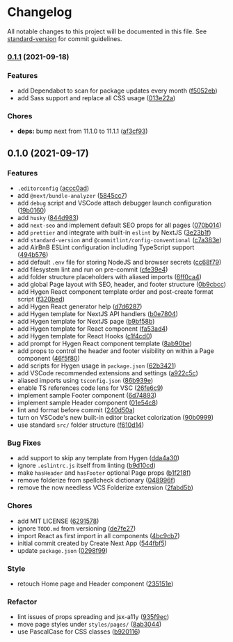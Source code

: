 # Changelog

All notable changes to this project will be documented in this file. See [standard-version](https://github.com/conventional-changelog/standard-version) for commit guidelines.

### [0.1.1](https://github.com/MK-IT/nextjs-starter-essentials/compare/v0.1.0...v0.1.1) (2021-09-18)


### Features

* add Dependabot to scan for package updates every month ([f5052eb](https://github.com/MK-IT/nextjs-starter-essentials/commit/f5052ebb73d459d2be1aff310b46ae04e806fc4c))
* add Sass support and replace all CSS usage ([013e22a](https://github.com/MK-IT/nextjs-starter-essentials/commit/013e22a3c0b5dba34a80e69427bea457d6d0343c))


### Chores

* **deps:** bump next from 11.1.0 to 11.1.1 ([af3cf93](https://github.com/MK-IT/nextjs-starter-essentials/commit/af3cf9352d777d5d00c4e8a3a7f91fe4db1d37c6))

## 0.1.0 (2021-09-17)


### Features

* `.editorconfig` ([accc0ad](https://github.com/MK-IT/nextjs-starter-essentials/commit/accc0ada4bb2a5707bdd53d510aec30f630c8dcc))
* add `@next/bundle-analyzer` ([5845cc7](https://github.com/MK-IT/nextjs-starter-essentials/commit/5845cc754257002c7ebd0b0c8edb1896e2837362))
* add `debug` script and VSCode attach debugger launch configuration ([19b0160](https://github.com/MK-IT/nextjs-starter-essentials/commit/19b01604dc59ed438f8faad1696a806f839bbd50))
* add `husky` ([844d983](https://github.com/MK-IT/nextjs-starter-essentials/commit/844d983db91a02608910426ae68a2b7eb6688484))
* add `next-seo` and implement default SEO props for all pages ([070b014](https://github.com/MK-IT/nextjs-starter-essentials/commit/070b014b3379bf215f09c2bfb23ed9a393548c49))
* add `prettier` and integrate with built-in `eslint` by NextJS ([3e23b1f](https://github.com/MK-IT/nextjs-starter-essentials/commit/3e23b1f7164f0e9a8ae118df10b7334a36b7f5c9))
* add `standard-version` and `@commitlint/config-conventional` ([c7a383e](https://github.com/MK-IT/nextjs-starter-essentials/commit/c7a383e41b497c82c5a34323fab515634d5ef205))
* add AirBnB ESLint configuration including TypeScript support ([494b576](https://github.com/MK-IT/nextjs-starter-essentials/commit/494b576ea9a389ba205d7a2e13c11c59c9d03ab6))
* add default `.env` file for storing NodeJS and browser secrets ([cc68f79](https://github.com/MK-IT/nextjs-starter-essentials/commit/cc68f7962ea791f4bb564fada4258f16c17f8062))
* add filesystem lint and run on pre-commit ([cfe39e4](https://github.com/MK-IT/nextjs-starter-essentials/commit/cfe39e429f570a6dbe0c3319524d2782461a10a5))
* add folder structure placeholders with aliased imports ([6ff0ca4](https://github.com/MK-IT/nextjs-starter-essentials/commit/6ff0ca4886a84a21d414d04e57659ee47baa57b9))
* add global Page layout with SEO, header, and footer structure ([0b9cbcc](https://github.com/MK-IT/nextjs-starter-essentials/commit/0b9cbcc15c44ca01610a7d6bc60db98494234715))
* add Hygen React component template order and post-create format script ([f320bed](https://github.com/MK-IT/nextjs-starter-essentials/commit/f320bed61371c39869efe4a224fc328c01929fa8))
* add Hygen React generator help ([d7d6287](https://github.com/MK-IT/nextjs-starter-essentials/commit/d7d628722e6019985ce8baefcfd8394de92b42d7))
* add Hygen template for NextJS API handlers ([b0e7804](https://github.com/MK-IT/nextjs-starter-essentials/commit/b0e78042b0c727a82e987afbc12c80d55fdc02d1))
* add Hygen template for NextJS page ([b9bf58b](https://github.com/MK-IT/nextjs-starter-essentials/commit/b9bf58b2e7eb97838b094b1f38d353225c4abcd1))
* add Hygen template for React component ([fa53ad4](https://github.com/MK-IT/nextjs-starter-essentials/commit/fa53ad41f3a555546224e900ba00ce2bd681e2f3))
* add Hygen template for React Hooks ([c1f4cd0](https://github.com/MK-IT/nextjs-starter-essentials/commit/c1f4cd041ea137bf9b8b6cd5c4175c676ac5d849))
* add prompt for Hygen React component template ([8ab90be](https://github.com/MK-IT/nextjs-starter-essentials/commit/8ab90be1325afd61cb683e7e8bae6a170c58129e))
* add props to control the header and footer visibility on within a Page component ([46f5f80](https://github.com/MK-IT/nextjs-starter-essentials/commit/46f5f80525770efadfcac6f43bd232b09ddadfc9))
* add scripts for Hygen usage in `package.json` ([62b3421](https://github.com/MK-IT/nextjs-starter-essentials/commit/62b3421d41f4751ff34a7235c438bf21b91f9703))
* add VSCode recommended extensions and settings ([a922c5c](https://github.com/MK-IT/nextjs-starter-essentials/commit/a922c5c01d56cb2ab39a5c48340d235aed7773e4))
* aliased imports using `tsconfig.json` ([86b939e](https://github.com/MK-IT/nextjs-starter-essentials/commit/86b939e24243e6f6e7286963f351fea3fccda97e))
* enable TS references code lens for VSC ([26fe6c9](https://github.com/MK-IT/nextjs-starter-essentials/commit/26fe6c9799ae4c21ea6630478d78fc5199cfbebe))
* implement sample Footer component ([6d74893](https://github.com/MK-IT/nextjs-starter-essentials/commit/6d7489304f7f67318da66ca5685ee688177710a7))
* implement sample Header component ([01e54c8](https://github.com/MK-IT/nextjs-starter-essentials/commit/01e54c8a7cbabb0bb491b638bb569e31a7ae301c))
* lint and format before commit ([240d50a](https://github.com/MK-IT/nextjs-starter-essentials/commit/240d50a1566880fa3ebe0aa4e084ed4666a8e559))
* turn on VSCode's new built-in editor bracket colorization ([90b0999](https://github.com/MK-IT/nextjs-starter-essentials/commit/90b0999a34b03ae2c4c5f2d612cb29745cbb82ed))
* use standard `src/` folder structure ([f610d14](https://github.com/MK-IT/nextjs-starter-essentials/commit/f610d14af43b3ece0b36a50b3619614fceae8265))


### Bug Fixes

* add support to skip any template from Hygen ([dda4a30](https://github.com/MK-IT/nextjs-starter-essentials/commit/dda4a30595eb7cd1456810a80f2c0c20109fb0c6))
* ignore `.eslintrc.js` itself from linting ([b9d10cd](https://github.com/MK-IT/nextjs-starter-essentials/commit/b9d10cd4f703093a0583059d228ac0428dc1c208))
* make `hasHeader` and `hasFooter` optional Page props ([b1f218f](https://github.com/MK-IT/nextjs-starter-essentials/commit/b1f218f8b3c78bae6aea6951961019132c145eae))
* remove folderize from spellcheck dictionary ([048996f](https://github.com/MK-IT/nextjs-starter-essentials/commit/048996fb9cbeb89147567b1003f10b1dc35f9465))
* remove the now needless VCS Folderize extension ([2fabd5b](https://github.com/MK-IT/nextjs-starter-essentials/commit/2fabd5b103a02a0b1c6e74ee67101000d4ad7b08))


### Chores

* add MIT LICENSE ([6291578](https://github.com/MK-IT/nextjs-starter-essentials/commit/62915787dc3e6bde12f933e42bd9e4ebc5830af3))
* ignore `TODO.md` from versioning ([de7fe27](https://github.com/MK-IT/nextjs-starter-essentials/commit/de7fe278d9614d5e5fbb2e129c74ee8bf6d374cd))
* import React as first import in all components ([4bc9cb7](https://github.com/MK-IT/nextjs-starter-essentials/commit/4bc9cb7cf4fcad40584ef018e13630e08b5f80b2))
* initial commit created by Create Next App ([544fbf5](https://github.com/MK-IT/nextjs-starter-essentials/commit/544fbf5335788f07eb6ca130d8f09aa391e7bc3a))
* update `package.json` ([0298f99](https://github.com/MK-IT/nextjs-starter-essentials/commit/0298f99324e428d5add22e6698dcba75e17139cf))


### Style

* retouch Home page and Header component ([235151e](https://github.com/MK-IT/nextjs-starter-essentials/commit/235151ed4d53b9562d5676874f14c317b1cf4d02))


### Refactor

* lint issues of props spreading and jsx-a11y ([935f9ec](https://github.com/MK-IT/nextjs-starter-essentials/commit/935f9ec86e2bb598f422defc9a6ed5c3b31ddf50))
* move page styles under `styles/pages/` ([8ab3044](https://github.com/MK-IT/nextjs-starter-essentials/commit/8ab3044f607e0ac0e0ce690f78590451b965a092))
* use PascalCase for CSS classes ([b920116](https://github.com/MK-IT/nextjs-starter-essentials/commit/b920116b5ca3ce31f66e0f59f60b18ee004e2a6a))
